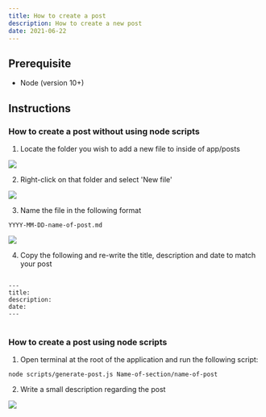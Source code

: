 ```yaml
---
title: How to create a post
description: How to create a new post
date: 2021-06-22
---
```

## Prerequisite
- Node (version 10+)

## Instructions
### How to create a post without using node scripts

1. Locate the folder you wish to add a new file to inside of app/posts

<img src="/images/How-Tos/create-post/locate-folder.png">

2. Right-click on that folder and select 'New file'

<img src="/images/How-Tos/create-post/new-file.png">

3. Name the file in the following format

`YYYY-MM-DD-name-of-post.md`

<img src="/images/How-Tos/create-post/create-file.png">

4. Copy the following and re-write the title, description and date to match your post

<pre style="position: relative;">
<code class>
<span class="hljs-name">---</span>
<span class="hljs-name">title:</span>
<span class="hljs-name">description:</span>
<span class="hljs-name">date:</span>
<span class="hljs-name">---</span>
</code>
</pre>

### How to create a post using node scripts

1. Open terminal at the root of the application and run the following script:

`node scripts/generate-post.js Name-of-section/name-of-post`

2. Write a small description regarding the post

<img src="/images/How-Tos/create-post/post-created-script.png">


